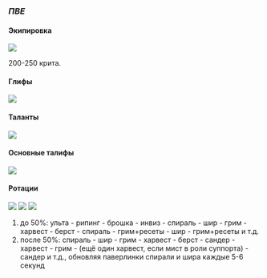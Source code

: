### _**ПВЕ**_

#### **Экипировка**

<img src="https://media.discordapp.net/attachments/614028663003807774/622498475237572628/ede7ef4138327a98.png" />

200-250 крита.

#### **Глифы**

<img src="https://media.discordapp.net/attachments/614028663003807774/622498935763894272/2.png" />

#### **Таланты**

<img src="https://media.discordapp.net/attachments/614028663003807774/622499285132378119/3.png" />

#### **Основные талифы**

<img src="https://media.discordapp.net/attachments/614028663003807774/622500074949312544/4.png" />

#### **Ротации**

<img src="https://media.discordapp.net/attachments/469842297601654784/574020970982014976/rotations2.png?width=1328&height=676" />

<img src="https://media.discordapp.net/attachments/469842297601654784/521655704340267018/image.jpg" />

<img src="https://media.discordapp.net/attachments/469842297601654784/521658381325565952/1.png" />

1) до 50%:
ульта - рипинг - брошка - инвиз - спираль - шир - грим - харвест - берст - спираль - грим+ресеты - шир - грим+ресеты и т.д.
2) после 50%: 
спираль - шир - грим - харвест - берст - сандер - харвест - грим - (ещё один харвест, если мист в роли суппорта) - сандер и т.д., обновляя паверлинки спирали и шира каждые 5-6 секунд

